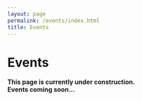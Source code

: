 ```yaml
---
layout: page
permalink: /events/index.html
title: Events
---
```


# Events

**This page is currently under construction.**\
**Events coming soon...**








